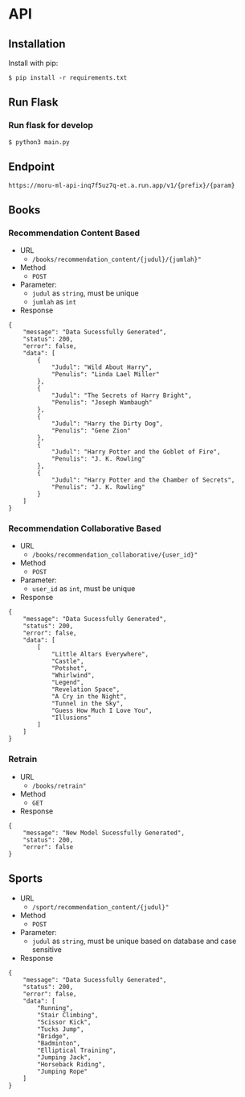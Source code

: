 # API

## Installation

Install with pip:

```
$ pip install -r requirements.txt
```

## Run Flask

### Run flask for develop

```
$ python3 main.py
```

## Endpoint

`https://moru-ml-api-inq7f5uz7q-et.a.run.app/v1/{prefix}/{param}`
## Books

### Recommendation Content Based

- URL
  - `/books/recommendation_content/{judul}/{jumlah}"`
- Method
  - `POST`
- Parameter:
  - `judul` as `string`, must be unique
  - `jumlah` as `int`
- Response

```
{
    "message": "Data Sucessfully Generated",
    "status": 200,
    "error": false,
    "data": [
        {
            "Judul": "Wild About Harry",
            "Penulis": "Linda Lael Miller"
        },
        {
            "Judul": "The Secrets of Harry Bright",
            "Penulis": "Joseph Wambaugh"
        },
        {
            "Judul": "Harry the Dirty Dog",
            "Penulis": "Gene Zion"
        },
        {
            "Judul": "Harry Potter and the Goblet of Fire",
            "Penulis": "J. K. Rowling"
        },
        {
            "Judul": "Harry Potter and the Chamber of Secrets",
            "Penulis": "J. K. Rowling"
        }
    ]
}
```

### Recommendation Collaborative Based

- URL
  - `/books/recommendation_collaborative/{user_id}"`
- Method
  - `POST`
- Parameter:
  - `user_id` as `int`, must be unique
- Response

```
{
    "message": "Data Sucessfully Generated",
    "status": 200,
    "error": false,
    "data": [
        [
            "Little Altars Everywhere",
            "Castle",
            "Potshot",
            "Whirlwind",
            "Legend",
            "Revelation Space",
            "A Cry in the Night",
            "Tunnel in the Sky",
            "Guess How Much I Love You",
            "Illusions"
        ]
    ]
}
```
### Retrain

- URL
  - `/books/retrain"`
- Method
  - `GET`
- Response

```
{
    "message": "New Model Sucessfully Generated",
    "status": 200,
    "error": false
}
```


## Sports

- URL
  - `/sport/recommendation_content/{judul}"`
- Method
  - `POST`
- Parameter:
  - `judul` as `string`, must be unique based on database and case sensitive
- Response

```
{
    "message": "Data Sucessfully Generated",
    "status": 200,
    "error": false,
    "data": [
        "Running",
        "Stair Climbing",
        "Scissor Kick",
        "Tucks Jump",
        "Bridge",
        "Badminton",
        "Elliptical Training",
        "Jumping Jack",
        "Horseback Riding",
        "Jumping Rope"
    ]
}
```
